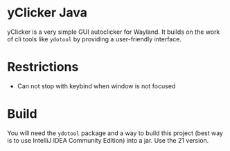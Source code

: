 # yClicker Java
yClicker is a very simple GUI autoclicker for Wayland. It builds on the work of cli tools like `ydotool` by providing a user-friendly interface.

# Restrictions
* Can not stop with keybind when window is not focused

# Build
You will need the `ydotool` package and a way to build this project (best way is to use IntelliJ IDEA Community Edition) into a jar. Use the 21 version.